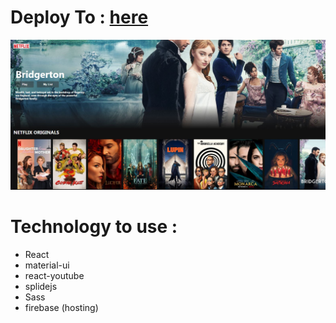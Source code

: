 # Deploy To : [here](https://netflix-clone-5966a.web.app/)

<img src="https://raw.githubusercontent.com/mahdi-zoraghi/netflix-clone/master/netflix-screen.jpg" />


# Technology to use :

- React
- material-ui
- react-youtube
- splidejs
- Sass
- firebase (hosting)

